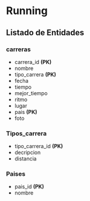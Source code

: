 # Running

## Listado de Entidades

### carreras

- carrera_id **(PK)**
- nombre
- tipo_carrera **(PK)**
- fecha
- tiempo
- mejor_tiempo
- ritmo 
- lugar
- pais **(PK)**
- foto

### Tipos_carrera

- tipo_carrera_id **(PK)**
- decripcion
- distancia

### Paises
- pais_id **(PK)**
- nombre
